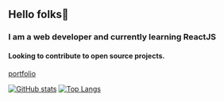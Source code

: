 ## Hello folks👋
### I am a **web developer** and currently learning ReactJS
#### Looking to contribute to open source projects.
[portfolio](https://vee339.github.io/veerpal.github.io/)

[![GitHub stats](https://github-readme-stats.vercel.app/api?username=vee339&hide=stars&show_icons=true&theme=gruvbox)](https://github.com/anuraghazra/github-readme-stats)
[![Top Langs](https://github-readme-stats.vercel.app/api/top-langs/?username=vee339&layout=compact&theme=gruvbox)](https://github.com/anuraghazra/github-readme-stats)

<!--
**Vee339/vee339** is a ✨ _special_ ✨ repository because its `README.md` (this file) appears on your GitHub profile.

Here are some ideas to get you started:

- 🔭 I’m currently working on ...
- 🌱 I’m currently learning ...
- 👯 I’m looking to collaborate on ...
- 🤔 I’m looking for help with ...
- 💬 Ask me about ...
- 📫 How to reach me: ...
- 😄 Pronouns: ...
- ⚡ Fun fact: ...
-->
